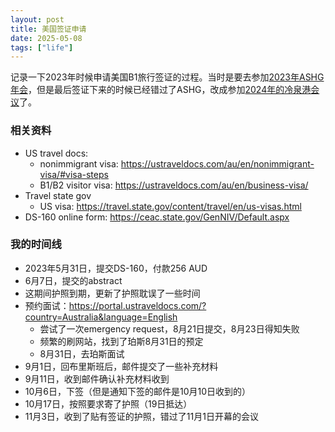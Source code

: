 ```yaml
---
layout: post
title: 美国签证申请
date: 2025-05-08
tags: ["life"]
---
```


记录一下2023年时候申请美国B1旅行签证的过程。当时是要去参加[2023年ASHG年会](https://www.ashg.org/meetings/2023meeting/)，但是最后签证下来的时候已经错过了ASHG，改成参加[2024年的冷泉港会议](https://meetings.cshl.edu/meetings.aspx?meet=GENOME&year=24)了。

### 相关资料

- US travel docs: 
	- nonimmigrant visa: https://ustraveldocs.com/au/en/nonimmigrant-visa/#visa-steps
	- B1/B2 visitor visa: https://ustraveldocs.com/au/en/business-visa/
- Travel state gov
	- US visa: https://travel.state.gov/content/travel/en/us-visas.html
- DS-160 online form: https://ceac.state.gov/GenNIV/Default.aspx 

### 我的时间线

- 2023年5月31日，提交DS-160，付款256 AUD
- 6月7日，提交的abstract
- 这期间护照到期，更新了护照耽误了一些时间
- 预约面试：https://portal.ustraveldocs.com/?country=Australia&language=English 
	- 尝试了一次emergency request，8月21日提交，8月23日得知失败
	- 频繁的刷网站，找到了珀斯8月31日的预定
	- 8月31日，去珀斯面试
- 9月1日，回布里斯班后，邮件提交了一些补充材料
- 9月11日，收到邮件确认补充材料收到
- 10月6日，下签（但是通知下签的邮件是10月10日收到的）
- 10月17日，按照要求寄了护照（19日抵达）
- 11月3日，收到了贴有签证的护照，错过了11月1日开幕的会议

